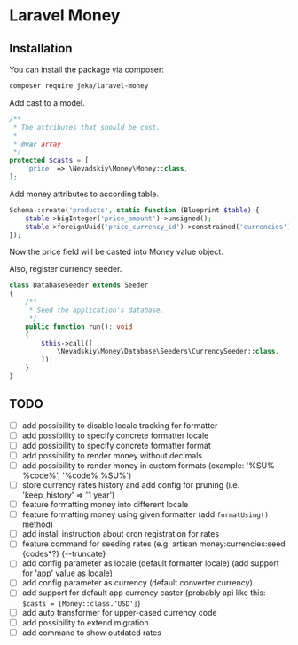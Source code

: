 # Laravel Money

## Installation

You can install the package via composer:
```bash
composer require jeka/laravel-money
```

Add cast to a model.
```php
/**
 * The attributes that should be cast.
 *
 * @var array
 */
protected $casts = [
    'price' => \Nevadskiy\Money\Money::class,
];
``` 

Add money attributes to according table.
```php
Schema::create('products', static function (Blueprint $table) {
    $table->bigInteger('price_amount')->unsigned();
    $table->foreignUuid('price_currency_id')->constrained('currencies')->restrictOnDelete();
});
```

Now the price field will be casted into Money value object.

Also, register currency seeder.
```php
class DatabaseSeeder extends Seeder
{
    /**
     * Seed the application's database.
     */
    public function run(): void
    {
        $this->call([
            \Nevadskiy\Money\Database\Seeders\CurrencySeeder::class,
        ]);
    }
}
```


## TODO
- [ ] add possibility to disable locale tracking for formatter 
- [ ] add possibility to specify concrete formatter locale 
- [ ] add possibility to specify concrete formatter format
- [ ] add possibility to render money without decimals 
- [ ] add possibility to render money in custom formats (example: '%SU% %code%', '%code% %SU%') 
- [ ] store currency rates history and add config for pruning (i.e. 'keep_history' => '1 year')
- [ ] feature formatting money into different locale
- [ ] feature formatting money using given formatter (add `formatUsing()` method)
- [ ] add install instruction about cron registration for rates
- [ ] feature command for seeding rates (e.g. artisan money:currencies:seed {codes*?} {--truncate}
- [ ] add config parameter as locale (default formatter locale) (add support for 'app' value as locale)
- [ ] add config parameter as currency (default converter currency)
- [ ] add support for default app currency caster (probably api like this: `$casts = [Money::class.'USD']`)
- [ ] add auto transformer for upper-cased currency code
- [ ] add possibility to extend migration
- [ ] add command to show outdated rates
